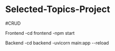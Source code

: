 # Selected-Topics-Project

#CRUD

Frontend
-cd frontend
-npm start

Backend
-cd backend
-uvicorn main:app --reload

